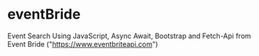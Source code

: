 # eventBride
Event Search Using JavaScript, Async Await, Bootstrap and Fetch-Api from Event Bride ("https://www.eventbriteapi.com")
